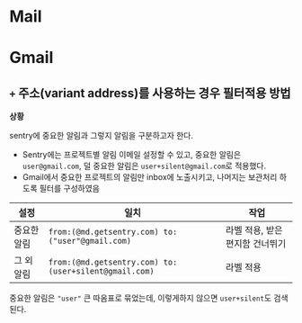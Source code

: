 # Mail

# Gmail

## `+` 주소(variant address)를 사용하는 경우 필터적용 방법

**상황**

sentry에 중요한 알림과 그렇지 알림을 구분하고자 한다.

* Sentry에는 프로젝트별 알림 이메일 설정할 수 있고, 중요한 알림은 `user@gmail.com`, 덜 중요한 알림은 `user+silent@gmail.com`로 적용했다.
* Gmail에서 중요한 프로젝트의 알림만 inbox에 노출시키고, 나머지는 보관처리 하도록 필터를 구성하였음

| 설정        | 일치                                                  | 작업                           |
|-------------|-------------------------------------------------------|--------------------------------|
| 중요한 알림 | `from:(@md.getsentry.com) to:("user"@gmail.com)`      | 라벨 적용, 받은편지함 건너뛰기 |
| 그 외 알림  | `from:(@md.getsentry.com) to:(user+silent@gmail.com)` | 라벨 적용                      |

중요한 알림은 `"user"` 큰 따옴표로 묶었는데, 이렇게하지 않으면 `user+silent`도 검색된다.
